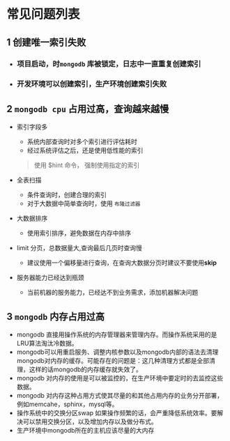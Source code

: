 # 常见问题列表



## 1 创建唯一索引失败

 * ###   项目启动，时`mongodb` 库被锁定，日志中一直重复创建索引	

* ###    开发环境可以创建索引，生产环境创建索引失败



## 2 `mongodb cpu` 占用过高，查询越来越慢

 * 索引字段多

    *  系统内部查询时对多个索引进行评估耗时
    *  经过系统评估之后，还是使用低性能的索引

   > 使用 $hint 命令， 强制使用指定的索引

 * 全表扫描

    *  条件查询时，创建合理的索引
    *  对于大数据中简单查询时，使用 `布隆过滤器`

 * 大数据排序

    *  使用索引排序，避免数据在内存中排序

 * limit 分页，总数据量大,查询最后几页时查询慢

    *  建议使用一个偏移量进行查询，在查询大数据分页时建议不要使用**skip**

 * 服务器能力已经达到瓶颈

    *  当前机器的服务能力，已经达不到业务需求，添加机器解决问题

## 3 `mongodb` 内存占用过高

* mongodb 直接用操作系统的内存管理器来管理内存。而操作系统采用的是LRU算法淘汰冷数据。 
* mongodb可以用重启服务、调整内核参数以及mongodb内部的语法去清理mongodb对内存的缓存。可能存在的问题是：这几种清理方式都是全部清理，这样的话mongodb的内存缓存就失效了。 
* mongodb 对内存的使用是可以被监控的，在生产环境中要定时的去监控这些数据。 
* mongodb 对内存这种占用方式使其尽量的和其他占用内存的业务分开部署，例如memcahe，sphinx，mysql等。 
* 操作系统中的交换分区swap 如果操作频繁的话，会严重降低系统效率。要解决可以禁用交换分区，以及增加内存以及做分布式。 
* 生产环境中mongodb所在的主机应该尽量的大内存



